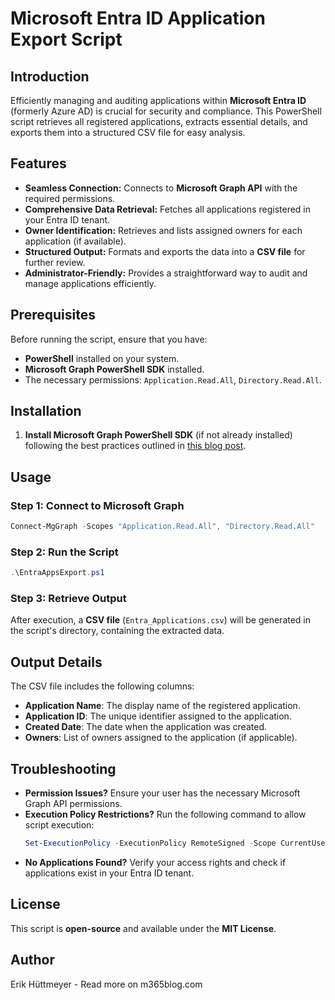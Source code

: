 # Microsoft Entra ID Application Export Script

## Introduction
Efficiently managing and auditing applications within **Microsoft Entra ID** (formerly Azure AD) is crucial for security and compliance. This PowerShell script retrieves all registered applications, extracts essential details, and exports them into a structured CSV file for easy analysis.

## Features
- **Seamless Connection:** Connects to **Microsoft Graph API** with the required permissions.
- **Comprehensive Data Retrieval:** Fetches all applications registered in your Entra ID tenant.
- **Owner Identification:** Retrieves and lists assigned owners for each application (if available).
- **Structured Output:** Formats and exports the data into a **CSV file** for further review.
- **Administrator-Friendly:** Provides a straightforward way to audit and manage applications efficiently.

## Prerequisites
Before running the script, ensure that you have:
- **PowerShell** installed on your system.
- **Microsoft Graph PowerShell SDK** installed.
- The necessary permissions: `Application.Read.All`, `Directory.Read.All`.

## Installation
1. **Install Microsoft Graph PowerShell SDK** (if not already installed) following the best practices outlined in [this blog post](https://m365blog.com/set-up-microsoft-graph-powershell-best-practice-implementation/?preview_id=203&preview_nonce=f740fbcecc&preview=true&_thumbnail_id=207).

## Usage
### Step 1: Connect to Microsoft Graph
```powershell
Connect-MgGraph -Scopes "Application.Read.All", "Directory.Read.All"
```

### Step 2: Run the Script
```powershell
.\EntraAppsExport.ps1
```

### Step 3: Retrieve Output
After execution, a **CSV file** (`Entra_Applications.csv`) will be generated in the script's directory, containing the extracted data.

## Output Details
The CSV file includes the following columns:
- **Application Name**: The display name of the registered application.
- **Application ID**: The unique identifier assigned to the application.
- **Created Date**: The date when the application was created.
- **Owners**: List of owners assigned to the application (if applicable).

## Troubleshooting
- **Permission Issues?** Ensure your user has the necessary Microsoft Graph API permissions.
- **Execution Policy Restrictions?** Run the following command to allow script execution:
  ```powershell
  Set-ExecutionPolicy -ExecutionPolicy RemoteSigned -Scope CurrentUser
  ```
- **No Applications Found?** Verify your access rights and check if applications exist in your Entra ID tenant.

## License
This script is **open-source** and available under the **MIT License**.

## Author
Erik Hüttmeyer - Read more on m365blog.com
